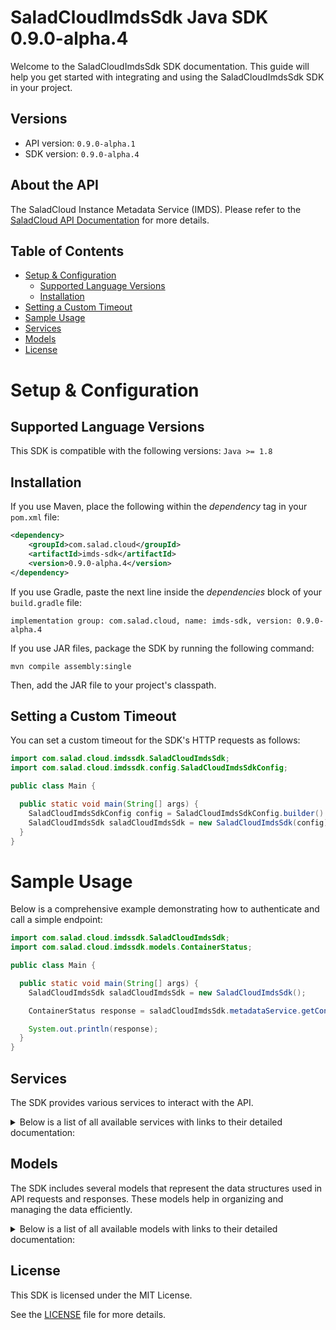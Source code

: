 # SaladCloudImdsSdk Java SDK 0.9.0-alpha.4

Welcome to the SaladCloudImdsSdk SDK documentation. This guide will help you get started with integrating and using the SaladCloudImdsSdk SDK in your project.

## Versions

- API version: `0.9.0-alpha.1`
- SDK version: `0.9.0-alpha.4`

## About the API

The SaladCloud Instance Metadata Service (IMDS). Please refer to the [SaladCloud API Documentation](https://docs.salad.com/api-reference) for more details.

## Table of Contents

- [Setup & Configuration](#setup--configuration)
  - [Supported Language Versions](#supported-language-versions)
  - [Installation](#installation)
- [Setting a Custom Timeout](#setting-a-custom-timeout)
- [Sample Usage](#sample-usage)
- [Services](#services)
- [Models](#models)
- [License](#license)

# Setup & Configuration

## Supported Language Versions

This SDK is compatible with the following versions: `Java >= 1.8`

## Installation

If you use Maven, place the following within the _dependency_ tag in your `pom.xml` file:

```XML
<dependency>
    <groupId>com.salad.cloud</groupId>
    <artifactId>imds-sdk</artifactId>
    <version>0.9.0-alpha.4</version>
</dependency>
```

If you use Gradle, paste the next line inside the _dependencies_ block of your `build.gradle` file:

```Gradle
implementation group: com.salad.cloud, name: imds-sdk, version: 0.9.0-alpha.4
```

If you use JAR files, package the SDK by running the following command:

```shell
mvn compile assembly:single
```

Then, add the JAR file to your project's classpath.

## Setting a Custom Timeout

You can set a custom timeout for the SDK's HTTP requests as follows:

```java
import com.salad.cloud.imdssdk.SaladCloudImdsSdk;
import com.salad.cloud.imdssdk.config.SaladCloudImdsSdkConfig;

public class Main {

  public static void main(String[] args) {
    SaladCloudImdsSdkConfig config = SaladCloudImdsSdkConfig.builder().timeout(10000).build();
    SaladCloudImdsSdk saladCloudImdsSdk = new SaladCloudImdsSdk(config);
  }
}

```

# Sample Usage

Below is a comprehensive example demonstrating how to authenticate and call a simple endpoint:

```java
import com.salad.cloud.imdssdk.SaladCloudImdsSdk;
import com.salad.cloud.imdssdk.models.ContainerStatus;

public class Main {

  public static void main(String[] args) {
    SaladCloudImdsSdk saladCloudImdsSdk = new SaladCloudImdsSdk();

    ContainerStatus response = saladCloudImdsSdk.metadataService.getContainerStatus();

    System.out.println(response);
  }
}

```

## Services

The SDK provides various services to interact with the API.

<details> 
<summary>Below is a list of all available services with links to their detailed documentation:</summary>

| Name                                                         |
| :----------------------------------------------------------- |
| [MetadataService](documentation/services/MetadataService.md) |

</details>

## Models

The SDK includes several models that represent the data structures used in API requests and responses. These models help in organizing and managing the data efficiently.

<details> 
<summary>Below is a list of all available models with links to their detailed documentation:</summary>

| Name                                                               | Description                                              |
| :----------------------------------------------------------------- | :------------------------------------------------------- |
| [ReallocateContainer](documentation/models/ReallocateContainer.md) | Represents a request to reallocate a container.          |
| [ContainerStatus](documentation/models/ContainerStatus.md)         | Represents the health statuses of the running container. |
| [ContainerToken](documentation/models/ContainerToken.md)           | Represents the identity token of the running container.  |

</details>

## License

This SDK is licensed under the MIT License.

See the [LICENSE](LICENSE) file for more details.
